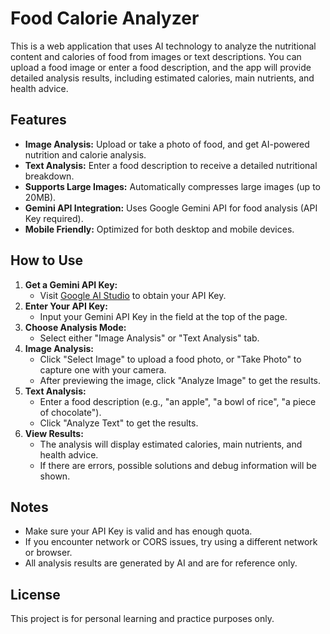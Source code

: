 # Food Calorie Analyzer

This is a web application that uses AI technology to analyze the nutritional content and calories of food from images or text descriptions. You can upload a food image or enter a food description, and the app will provide detailed analysis results, including estimated calories, main nutrients, and health advice.

## Features
- **Image Analysis:** Upload or take a photo of food, and get AI-powered nutrition and calorie analysis.
- **Text Analysis:** Enter a food description to receive a detailed nutritional breakdown.
- **Supports Large Images:** Automatically compresses large images (up to 20MB).
- **Gemini API Integration:** Uses Google Gemini API for food analysis (API Key required).
- **Mobile Friendly:** Optimized for both desktop and mobile devices.

## How to Use
1. **Get a Gemini API Key:**
   - Visit [Google AI Studio](https://makersuite.google.com/app/apikey) to obtain your API Key.
2. **Enter Your API Key:**
   - Input your Gemini API Key in the field at the top of the page.
3. **Choose Analysis Mode:**
   - Select either "Image Analysis" or "Text Analysis" tab.
4. **Image Analysis:**
   - Click "Select Image" to upload a food photo, or "Take Photo" to capture one with your camera.
   - After previewing the image, click "Analyze Image" to get the results.
5. **Text Analysis:**
   - Enter a food description (e.g., "an apple", "a bowl of rice", "a piece of chocolate").
   - Click "Analyze Text" to get the results.
6. **View Results:**
   - The analysis will display estimated calories, main nutrients, and health advice.
   - If there are errors, possible solutions and debug information will be shown.

## Notes
- Make sure your API Key is valid and has enough quota.
- If you encounter network or CORS issues, try using a different network or browser.
- All analysis results are generated by AI and are for reference only.

## License
This project is for personal learning and practice purposes only. 
